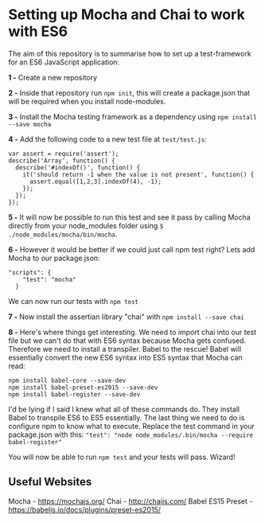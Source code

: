 # Setting up Mocha and Chai to work with ES6

The aim of this repository is to summarise how to set up a test-framework for an ES6 JavaScript application:

**1 -** Create a new repository

**2 -** Inside that repository run `npm init`, this will create a package.json that will be required when you install node-modules.

**3 -** Install the Mocha testing framework as a dependency using `npm install --save mocha`

**4 -** Add the following code to a new test file at `test/test.js`:

```
var assert = require('assert');
describe('Array', function() {
  describe('#indexOf()', function() {
    it('should return -1 when the value is not present', function() {
      assert.equal([1,2,3].indexOf(4), -1);
    });
  });
});
```

**5 -** It will now be possible to run this test and see it pass by calling Mocha directly from your node_modules folder using `$ ./node_modules/mocha/bin/mocha`.

**6 -** However it would be better if we could just call npm test right? Lets add Mocha to our package.json:
```
"scripts": {
    "test": "mocha"
  }
```

We can now run our tests with `npm test`

**7 -** Now install the assertian library "chai" with `npm install --save chai`

**8 -** Here's where things get interesting. We need to import chai into our test file but we can't do that with ES6 syntax because Mocha gets confused. Therefore we need to install a transpiler. Babel to the rescue! Babel will essentially convert the new ES6 syntax into ES5 syntax that Mocha can read:

```
npm install babel-core --save-dev
npm install babel-preset-es2015 --save-dev
npm install babel-register --save-dev
```
I'd be lying if I said I knew what all of these commands do. They install Babel to transpile ES6 to ES5 essentially. The last thing we need to do is configure npm to know what to execute. Replace the test command in your package.json with this: `"test": "node node_modules/.bin/mocha --require babel-register"`

You will now be able to run `npm test` and your tests will pass. Wizard!

## Useful Websites

Mocha - https://mochajs.org/
Chai - http://chaijs.com/
Babel ES15 Preset - https://babeljs.io/docs/plugins/preset-es2015/
